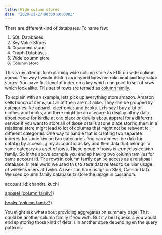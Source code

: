 ```yaml
---
title: Wide column stores
date: "2020-11-27T00:00:00.000Z"
---
```

There are different kind of databases. To name few:

1. SQL Databases 
2. Key Value Stores
3. Document store
4. Graph Databases
5. Wide column store
6. Column store

This is my attempt to explaining wide column store as ELI5 on wide column stores. The way I would think it as a hybrid between relational and key value stores. You have first level of index on a key which can point to set of rows which look alike. This set of rows are termed as [column family](https://en.wikipedia.org/wiki/Column_family). 

To explain with an example, lets pick up everything store amazon. Amazon sells bunch of items, but all of them are not alike. They can be grouped by categories like apparel, electronics and books. Lets say I buy a lot of clothes and books, and there might be an usecase to display all my data about books for kindle at one place or details about apparel for a different service if you want to store all of those details at one place storing them in a relational store might lead to lot of columns that might not be relavent to different categories. One way to handle that is creating two separate indexes for same key on two categories. You can access the data for catalog by accessing my account id as key and then data that belongs to same category as a set of rows. These group of rows is termed as column family. So in the above example you end up having two column families for same account id. The rows in column family can be access as a relational database. In real world we used this to store data related to cellular usage of wireless users at Twilio. A user can have usage on SMS, Calls or Data. We used column family database to store the usage in cassandra.

account_id: chandra_kuchi

[apparel (column family1)](https://www.notion.so/1b0866d0beb84a7e8006bd08b05f7679)

[books (column family2)](https://www.notion.so/90ea8e7ef399463aa922d64c9b602234)

You might ask what about providing aggregates on summary page. That could be another column family if you wish. But my best guess is you would end up storing those kind of details in another store depending on the query patterns.